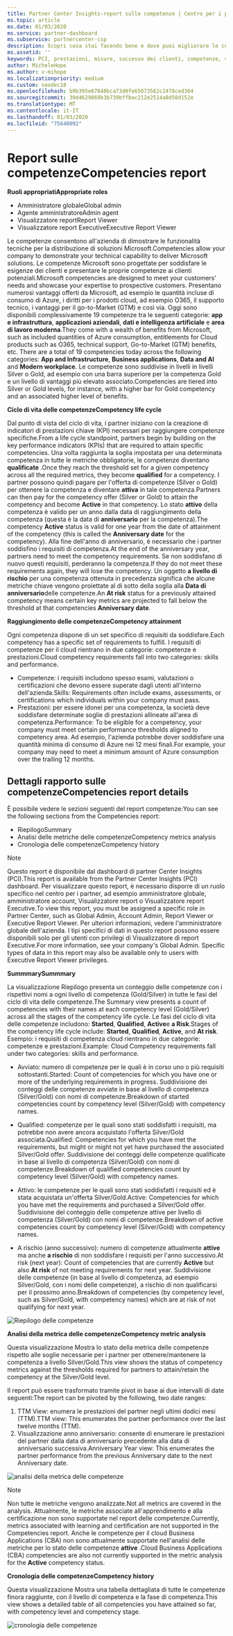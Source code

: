 ```yaml
---
title: Partner Center Insights-report sulle competenze | Centro per i partner
ms.topic: article
ms.date: 01/03/2020
ms.service: partner-dashboard
ms.subservice: partnercenter-csp
description: Scopri cosa stai facendo bene e dove puoi migliorare le competenze Microsoft, i livelli di competenza e i vantaggi per offrire soluzioni Microsoft.
ms.assetid: ''
keywords: PCI, prestazioni, misure, successo dei clienti, competenze, vantaggi, analisi, report
author: MicheleHope
ms.author: v-mihope
ms.localizationpriority: medium
ms.custom: seodec18
ms.openlocfilehash: b9b395e67848bca73d0fe65073562c2478ced304
ms.sourcegitcommit: 39d4629869b3b739bffbac212e2514a8d50d152e
ms.translationtype: MT
ms.contentlocale: it-IT
ms.lasthandoff: 01/03/2020
ms.locfileid: "75648092"
---
```

# <a name="competencies-report"></a><span data-ttu-id="9ef1e-104">Report sulle competenze</span><span class="sxs-lookup"><span data-stu-id="9ef1e-104">Competencies report</span></span>

<span data-ttu-id="9ef1e-105">**Ruoli appropriati**</span><span class="sxs-lookup"><span data-stu-id="9ef1e-105">**Appropriate roles**</span></span>
- <span data-ttu-id="9ef1e-106">Amministratore globale</span><span class="sxs-lookup"><span data-stu-id="9ef1e-106">Global admin</span></span>
- <span data-ttu-id="9ef1e-107">Agente amministratore</span><span class="sxs-lookup"><span data-stu-id="9ef1e-107">Admin agent</span></span>
- <span data-ttu-id="9ef1e-108">Visualizzatore report</span><span class="sxs-lookup"><span data-stu-id="9ef1e-108">Report Viewer</span></span>
- <span data-ttu-id="9ef1e-109">Visualizzatore report Executive</span><span class="sxs-lookup"><span data-stu-id="9ef1e-109">Executive Report Viewer</span></span>

<span data-ttu-id="9ef1e-110">Le competenze consentono all'azienda di dimostrare le funzionalità tecniche per la distribuzione di soluzioni Microsoft.</span><span class="sxs-lookup"><span data-stu-id="9ef1e-110">Competencies allow your company to demonstrate your technical capability to deliver Microsoft solutions.</span></span> <span data-ttu-id="9ef1e-111">Le competenze Microsoft sono progettate per soddisfare le esigenze dei clienti e presentare le proprie competenze ai clienti potenziali.</span><span class="sxs-lookup"><span data-stu-id="9ef1e-111">Microsoft competencies are designed to meet your customers' needs and showcase your expertise to prospective customers.</span></span> <span data-ttu-id="9ef1e-112">Presentano numerosi vantaggi offerti da Microsoft, ad esempio le quantità incluse di consumo di Azure, i diritti per i prodotti cloud, ad esempio O365, il supporto tecnico, i vantaggi per il go-to-Market (GTM) e così via. Oggi sono disponibili complessivamente 19 competenze tra le seguenti categorie: **app e infrastruttura**, **applicazioni aziendali**, **dati e intelligenza artificiale** e **area di lavoro moderna**.</span><span class="sxs-lookup"><span data-stu-id="9ef1e-112">They come with a wealth of benefits from Microsoft, such as included quantities of Azure consumption, entitlements for Cloud products such as O365, technical support, Go-to-Market (GTM) benefits, etc. There are a total of 19 competencies today across the following categories: **App and Infrastructure**, **Business applications**, **Data and AI** and **Modern workplace**.</span></span> <span data-ttu-id="9ef1e-113">Le competenze sono suddivise in livelli in livelli Silver o Gold, ad esempio con una barra superiore per la competenza Gold e un livello di vantaggi più elevato associato.</span><span class="sxs-lookup"><span data-stu-id="9ef1e-113">Competencies are tiered into Silver or Gold levels, for instance, with a higher bar for Gold competency and an associated higher level of benefits.</span></span>  

<span data-ttu-id="9ef1e-114">**Ciclo di vita delle competenze**</span><span class="sxs-lookup"><span data-stu-id="9ef1e-114">**Competency life cycle**</span></span>

<span data-ttu-id="9ef1e-115">Dal punto di vista del ciclo di vita, i partner iniziano con la creazione di indicatori di prestazioni chiave (KPI) necessari per raggiungere competenze specifiche.</span><span class="sxs-lookup"><span data-stu-id="9ef1e-115">From a life cycle standpoint, partners begin by building on the key performance indicators (KPIs) that are required to attain specific competencies.</span></span> <span data-ttu-id="9ef1e-116">Una volta raggiunta la soglia impostata per una determinata competenza in tutte le metriche obbligatorie, le competenze diventano **qualificate** .</span><span class="sxs-lookup"><span data-stu-id="9ef1e-116">Once they reach the threshold set for a given competency across all the required metrics, they become **qualified** for a competency.</span></span> <span data-ttu-id="9ef1e-117">I partner possono quindi pagare per l'offerta di competenze (Silver o Gold) per ottenere la competenza e diventare **attiva** in tale competenza.</span><span class="sxs-lookup"><span data-stu-id="9ef1e-117">Partners can then pay for the competency offer (Silver or Gold) to attain the competency and become **Active** in that competency.</span></span> <span data-ttu-id="9ef1e-118">Lo stato **attivo** della competenza è valido per un anno dalla data di raggiungimento della competenza (questa è la data di **anniversario** per la competenza).</span><span class="sxs-lookup"><span data-stu-id="9ef1e-118">The competency **Active** status is valid for one year from the date of attainment of the competency (this is called the **Anniversary date** for the competency).</span></span> <span data-ttu-id="9ef1e-119">Alla fine dell'anno di anniversario, è necessario che i partner soddisfino i requisiti di competenza.</span><span class="sxs-lookup"><span data-stu-id="9ef1e-119">At the end of the anniversary year, partners need to meet the competency requirements.</span></span> <span data-ttu-id="9ef1e-120">Se non soddisfano di nuovo questi requisiti, perderanno la competenza.</span><span class="sxs-lookup"><span data-stu-id="9ef1e-120">If they do not meet these requirements again, they will lose the competency.</span></span> <span data-ttu-id="9ef1e-121">Un oggetto **a livello di rischio** per una competenza ottenuta in precedenza significa che alcune metriche chiave vengono proiettate al di sotto della soglia alla **Data di anniversario**delle competenze.</span><span class="sxs-lookup"><span data-stu-id="9ef1e-121">An **At risk** status for a previously attained competency means certain key metrics are projected to fall below the threshold at that competencies **Anniversary date**.</span></span>

<span data-ttu-id="9ef1e-122">**Raggiungimento delle competenze**</span><span class="sxs-lookup"><span data-stu-id="9ef1e-122">**Competency attainment**</span></span>

<span data-ttu-id="9ef1e-123">Ogni competenza dispone di un set specifico di requisiti da soddisfare.</span><span class="sxs-lookup"><span data-stu-id="9ef1e-123">Each competency has a specific set of requirements to fulfill.</span></span> <span data-ttu-id="9ef1e-124">I requisiti di competenze per il cloud rientrano in due categorie: competenze e prestazioni.</span><span class="sxs-lookup"><span data-stu-id="9ef1e-124">Cloud competency requirements fall into two categories: skills and performance.</span></span>

- <span data-ttu-id="9ef1e-125">Competenze: i requisiti includono spesso esami, valutazioni o certificazioni che devono essere superate dagli utenti all'interno dell'azienda.</span><span class="sxs-lookup"><span data-stu-id="9ef1e-125">Skills: Requirements often include exams, assessments, or certifications which individuals within your company must pass.</span></span>
- <span data-ttu-id="9ef1e-126">Prestazioni: per essere idonei per una competenza, la società deve soddisfare determinate soglie di prestazioni allineate all'area di competenza.</span><span class="sxs-lookup"><span data-stu-id="9ef1e-126">Performance: To be eligible for a competency, your company must meet certain performance thresholds aligned to competency area.</span></span> <span data-ttu-id="9ef1e-127">Ad esempio, l'azienda potrebbe dover soddisfare una quantità minima di consumo di Azure nei 12 mesi finali.</span><span class="sxs-lookup"><span data-stu-id="9ef1e-127">For example, your company may need to meet a minimum amount of Azure consumption over the trailing 12 months.</span></span>

## <a name="competencies-report-details"></a><span data-ttu-id="9ef1e-128">Dettagli rapporto sulle competenze</span><span class="sxs-lookup"><span data-stu-id="9ef1e-128">Competencies report details</span></span>

<span data-ttu-id="9ef1e-129">È possibile vedere le sezioni seguenti del report competenze:</span><span class="sxs-lookup"><span data-stu-id="9ef1e-129">You can see the following sections from the Competencies report:</span></span>

- <span data-ttu-id="9ef1e-130">Riepilogo</span><span class="sxs-lookup"><span data-stu-id="9ef1e-130">Summary</span></span>
- <span data-ttu-id="9ef1e-131">Analisi delle metriche delle competenze</span><span class="sxs-lookup"><span data-stu-id="9ef1e-131">Competency metrics analysis</span></span>
- <span data-ttu-id="9ef1e-132">Cronologia delle competenze</span><span class="sxs-lookup"><span data-stu-id="9ef1e-132">Competency history</span></span>

 > [!NOTE]
 > <span data-ttu-id="9ef1e-133">Questo report è disponibile dal dashboard di partner Center Insights (PCI).</span><span class="sxs-lookup"><span data-stu-id="9ef1e-133">This report is available from the Partner Center Insights (PCI) dashboard.</span></span> <span data-ttu-id="9ef1e-134">Per visualizzare questo report, è necessario disporre di un ruolo specifico nel centro per i partner, ad esempio amministratore globale, amministratore account, Visualizzatore report o Visualizzatore report Executive.</span><span class="sxs-lookup"><span data-stu-id="9ef1e-134">To view this report, you must be assigned a specific role in Partner Center, such as Global Admin, Account Admin, Report Viewer or Executive Report Viewer.</span></span> <span data-ttu-id="9ef1e-135">Per ulteriori informazioni, vedere l'amministratore globale dell'azienda. I tipi specifici di dati in questo report possono essere disponibili solo per gli utenti con privilegi di Visualizzatore di report Executive.</span><span class="sxs-lookup"><span data-stu-id="9ef1e-135">For more information, see your company's Global Admin. Specific types of data in this report may also be available only to users with Executive Report Viewer privileges.</span></span>

<span data-ttu-id="9ef1e-136">**Summmary**</span><span class="sxs-lookup"><span data-stu-id="9ef1e-136">**Summmary**</span></span>

<span data-ttu-id="9ef1e-137">La visualizzazione Riepilogo presenta un conteggio delle competenze con i rispettivi nomi a ogni livello di competenza (Gold/Silver) in tutte le fasi del ciclo di vita delle competenze.</span><span class="sxs-lookup"><span data-stu-id="9ef1e-137">The Summary view presents a count of competencies with their names at each competency level (Gold/Silver) across all the stages of the competency life cycle.</span></span> <span data-ttu-id="9ef1e-138">Le fasi del ciclo di vita delle competenze includono: **Started**, **Qualified**, **Active**e **a Risk**.</span><span class="sxs-lookup"><span data-stu-id="9ef1e-138">Stages of the competency life cycle include: **Started**, **Qualified**, **Active**, and **At risk**.</span></span> <span data-ttu-id="9ef1e-139">Esempio: i requisiti di competenza cloud rientrano in due categorie: competenze e prestazioni.</span><span class="sxs-lookup"><span data-stu-id="9ef1e-139">Example: Cloud Competency requirements fall under two categories: skills and performance.</span></span>

- <span data-ttu-id="9ef1e-140">Avviato: numero di competenze per le quali è in corso uno o più requisiti sottostanti.</span><span class="sxs-lookup"><span data-stu-id="9ef1e-140">Started: Count of competencies for which you have one or more of the underlying requirements in progress.</span></span>
<span data-ttu-id="9ef1e-141">Suddivisione dei conteggi delle competenze avviate in base al livello di competenza (Silver/Gold) con nomi di competenze.</span><span class="sxs-lookup"><span data-stu-id="9ef1e-141">Breakdown of started competencies count by competency level (Silver/Gold) with competency names.</span></span>

- <span data-ttu-id="9ef1e-142">Qualified: competenze per le quali sono stati soddisfatti i requisiti, ma potrebbe non avere ancora acquistato l'offerta Silver/Gold associata.</span><span class="sxs-lookup"><span data-stu-id="9ef1e-142">Qualified: Competencies for which you have met the requirements, but might or might not yet have purchased the associated Silver/Gold offer.</span></span> <span data-ttu-id="9ef1e-143">Suddivisione dei conteggi delle competenze qualificate in base al livello di competenza (Silver/Gold) con nomi di competenze.</span><span class="sxs-lookup"><span data-stu-id="9ef1e-143">Breakdown of qualified competencies count by competency level (Silver/Gold) with competency names.</span></span>

- <span data-ttu-id="9ef1e-144">Attivo: le competenze per le quali sono stati soddisfatti i requisiti ed è stata acquistata un'offerta Silver/Gold.</span><span class="sxs-lookup"><span data-stu-id="9ef1e-144">Active: Competencies for which you have met the requirements and purchased a Silver/Gold offer.</span></span> <span data-ttu-id="9ef1e-145">Suddivisione del conteggio delle competenze attive per livello di competenza (Silver/Gold) con nomi di competenze.</span><span class="sxs-lookup"><span data-stu-id="9ef1e-145">Breakdown of active competencies count by competency level (Silver/Gold) with competency names.</span></span>

- <span data-ttu-id="9ef1e-146">A rischio (anno successivo): numero di competenze attualmente **attive** ma anche **a rischio** di non soddisfare i requisiti per l'anno successivo.</span><span class="sxs-lookup"><span data-stu-id="9ef1e-146">At risk (next year): Count of competencies that are currently **Active** but also **At risk** of not meeting requirements for next year.</span></span>
<span data-ttu-id="9ef1e-147">Suddivisione delle competenze (in base al livello di competenza, ad esempio Silver/Gold, con i nomi delle competenze), a rischio di non qualificarsi per il prossimo anno.</span><span class="sxs-lookup"><span data-stu-id="9ef1e-147">Breakdown of competencies (by competency level, such as Silver/Gold, with competency names) which are at risk of not qualifying for next year.</span></span>

![Riepilogo delle competenze](images/pci/pci_competencies_summary_1.png)

<span data-ttu-id="9ef1e-149">**Analisi della metrica delle competenze**</span><span class="sxs-lookup"><span data-stu-id="9ef1e-149">**Competency metric analysis**</span></span>

<span data-ttu-id="9ef1e-150">Questa visualizzazione Mostra lo stato della metrica delle competenze rispetto alle soglie necessarie per i partner per ottenere/mantenere la competenza a livello Silver/Gold.</span><span class="sxs-lookup"><span data-stu-id="9ef1e-150">This view shows the status of competency metrics against the thresholds required for partners to attain/retain the competency at the Silver/Gold level.</span></span> 

<span data-ttu-id="9ef1e-151">Il report può essere trasformato tramite pivot in base ai due intervalli di date seguenti:</span><span class="sxs-lookup"><span data-stu-id="9ef1e-151">The report can be pivoted by the following, two date ranges:</span></span>

1. <span data-ttu-id="9ef1e-152">TTM View: enumera le prestazioni del partner negli ultimi dodici mesi (TTM).</span><span class="sxs-lookup"><span data-stu-id="9ef1e-152">TTM view: This enumerates the partner performance over the last twelve months (TTM).</span></span>
2. <span data-ttu-id="9ef1e-153">Visualizzazione anno anniversario: consente di enumerare le prestazioni del partner dalla data di anniversario precedente alla data di anniversario successiva.</span><span class="sxs-lookup"><span data-stu-id="9ef1e-153">Anniversary Year view: This enumerates the partner performance from the previous Anniversary date to the next Anniversary date.</span></span>

![analisi della metrica delle competenze](images/pci/pci_competencies_comp_metrics_analysis_2.png)

> [!NOTE]
 > <span data-ttu-id="9ef1e-155">Non tutte le metriche vengono analizzate.</span><span class="sxs-lookup"><span data-stu-id="9ef1e-155">Not all metrics are covered in the analysis.</span></span> <span data-ttu-id="9ef1e-156">Attualmente, le metriche associate all'apprendimento e alla certificazione non sono supportate nel report delle competenze.</span><span class="sxs-lookup"><span data-stu-id="9ef1e-156">Currently, metrics associated with learning and certification are not supported in the Competencies report.</span></span> <span data-ttu-id="9ef1e-157">Anche le competenze per il cloud Business Applications (CBA) non sono attualmente supportate nell'analisi delle metriche per lo stato delle competenze **attive** .</span><span class="sxs-lookup"><span data-stu-id="9ef1e-157">Cloud Business Applications (CBA) competencies are also not currently supported in the metric analysis for the **Active** competency status.</span></span>

<span data-ttu-id="9ef1e-158">**Cronologia delle competenze**</span><span class="sxs-lookup"><span data-stu-id="9ef1e-158">**Competency history**</span></span>

<span data-ttu-id="9ef1e-159">Questa visualizzazione Mostra una tabella dettagliata di tutte le competenze finora raggiunte, con il livello di competenza e la fase di competenza.</span><span class="sxs-lookup"><span data-stu-id="9ef1e-159">This view shows a detailed table of all competencies you have attained so far, with competency level and competency stage.</span></span>

![cronologia delle competenze](images/pci/pci_competencies_comp_history_3.png)

